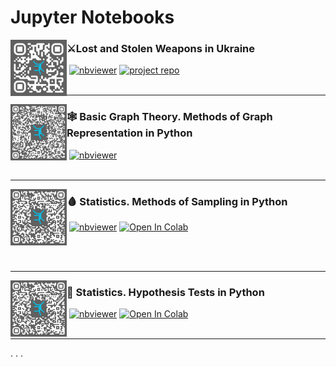 # **Jupyter Notebooks**

<img align="left" width="90" src="mia-ua-weapons/mia-ua-weapons-notebook-qr.png"/>

### ⚔️Lost and Stolen Weapons in Ukraine

&nbsp;[![nbviewer](https://img.shields.io/badge/nbviewer-IDA_notebook-e87133)](http://bit.ly/3XXuxQr)
[![project repo](https://img.shields.io/badge/github-project_repository-F6F6F6)](https://github.com/cyterat/mia-ua-weapons)
<br></br>
***
<img align="left" width="90" src="graphs/graphs-notebook-qr.png"/>

### 🕸️ Basic Graph Theory. Methods of Graph Representation in Python

&nbsp;[![nbviewer](https://img.shields.io/badge/nbviewer-graphs-e87133)](https://nbviewer.org/github/cyterat/notebooks/blob/6aa737656132a92c7fb5a32f86eadd4bb15efb55/graphs/graphs.ipynb)
<br></br>
***
<img align="left" width="90" src="statistics/sampling-notebook-qr.png"/>

### 🩸 Statistics. Methods of Sampling in Python

&nbsp;[![nbviewer](https://img.shields.io/badge/nbviewer-sampling-e87133)](https://nbviewer.org/github/cyterat/notebooks/blob/main/statistics/sampling.ipynb)
<a target="_blank" href="https://colab.research.google.com/github/cyterat/notebooks/blob/main/statistics/sampling.ipynb">
  <img src="https://colab.research.google.com/assets/colab-badge.svg" alt="Open In Colab"/>
</a>

<br></br>
***
<img align="left" width="90" src="statistics/sampling-notebook-qr.png"/>

### 💊 Statistics. Hypothesis Tests in Python

&nbsp;[![nbviewer](https://img.shields.io/badge/nbviewer-hypothesis_tests-e87133)](https://nbviewer.org/github/cyterat/notebooks/blob/main/statistics/hypothesis-tests.ipynb)
<a target="_blank" href="https://colab.research.google.com/github/cyterat/notebooks/blob/main/statistics/hypothesis-tests.ipynb">
  <img src="https://colab.research.google.com/assets/colab-badge.svg" alt="Open In Colab"/>
</a>
<br></br>
***
. . .

